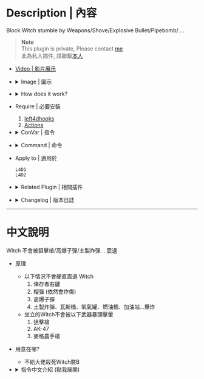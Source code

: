 # Description | 內容
Block Witch stumble by Weapons/Shove/Explosive Bullet/Pipebomb/....

> __Note__ <br/>
This plugin is private, Please contact [me](/#私人插件列表-private-plugins-list)<br/>
此為私人插件, 請聯繫[本人](/#私人插件列表-private-plugins-list)

* [Video | 影片展示](https://youtu.be/bysvSIHO1L4)

* <details><summary>Image | 圖示</summary>

	| Before (裝此插件之前)  			| After (裝此插件之後) |
	| -------------|:-----------------:|
	| ![l4d_witch_stagger_block_before_1](image/l4d_witch_stagger_block_before_1.gif)|![l4d_witch_stagger_block_after_1](image/l4d_witch_stagger_block_after_1.gif)|
	| ![l4d_witch_stagger_block_before_2](image/l4d_witch_stagger_block_before_2.gif)|![l4d_witch_stagger_block_after_2](image/l4d_witch_stagger_block_after_2.gif)|
	| ![l4d_witch_stagger_block_before_3](image/l4d_witch_stagger_block_before_3.gif)|![l4d_witch_stagger_block_after_3](image/l4d_witch_stagger_block_after_3.gif)|
	| ![l4d_witch_stagger_block_before_4](image/l4d_witch_stagger_block_before_4.gif)|![l4d_witch_stagger_block_after_4](image/l4d_witch_stagger_block_after_4.gif)|
</details>

* <details><summary>How does it work?</summary>

	* Block Witch stagger by
		* Survivor shove
		* Grenade Launcher
		* Boomer explosion
		* Explosive Bullet
		* PipeBomb, OxyTank, PropTank, FuelBarrel
	* Prevent sitting witch from stunned with a headshot by weapons (Sniper Rifle, AK-47, Magnum)
</details>

* Require | 必要安裝
	1. [left4dhooks](https://forums.alliedmods.net/showthread.php?t=321696)
	2. [Actions](https://forums.alliedmods.net/showthread.php?t=336374)

* <details><summary>ConVar | 指令</summary>

	* cfg/sourcemod/l4d_witch_stagger_block.cfg
		```php
		// 0=Plugin off, 1=Plugin on.
		l4d_witch_stagger_block_enable "1"

		// Prevent Witch stagger by 1=Survivor Shove, 2=Grenade Launcher, 4=Explosive Bullet, 8=PipeBomb, 16=OxyTank, 32=PropTank, 64=FuelBarrel, 128=Other Object. Add numbers together (255=All, 0=Off)
		l4d_witch_stagger_block_flag "254"

		// If 1, Prevent sitting witch from stunned with a headshot by weapons (Sniper Rifle, AK-47, Magnum)
		l4d_witch_stagger_block_headshot "1"
		```
</details>

* <details><summary>Command | 命令</summary>

	None
</details>

* Apply to | 適用於
	```
	L4D1
	L4D2
	```

* <details><summary>Related Plugin | 相關插件</summary>

	1. [l4d_witch_behind_fix](https://github.com/fbef0102/L4D1_2-Plugins/tree/master/l4d_witch_behind_fix): The witch turns back if nearby survivor scares her behind
		* 當有人在背後驚嚇Witch，Witch會秒轉身攻擊
</details>

* <details><summary>Changelog | 版本日誌</summary>

	* v1.0 (2023-12-05)
		* Initial Release
</details>

- - - -
# 中文說明
Witch 不會被狙擊槍/高爆子彈/土製炸彈... 震退

* 原理
	* 以下情況不會硬直震退 Witch
		1. 倖存者右鍵
		2. 榴彈 (依然會炸傷)
		3. 高爆子彈
		4. 土製炸彈、瓦斯桶、氧氣罐、燃油桶、加油站...爆炸
	* 坐立的Witch不會被以下武器暴頭擊暈
		1. 狙擊槍
		2. AK-47
		3. 麥格農手槍

* 用意在哪?
	* 不給大佬殺死Witch裝B

* <details><summary>指令中文介紹 (點我展開)</summary>

	* cfg/sourcemod/l4d_witch_stagger_block.cfg
		```php
		// 0=關閉插件, 1=啟動插件
		l4d_witch_stagger_block_enable "1"

		// Prevent Witch stagger by 1=Survivor Shove, 2=Grenade Launcher, 4=Explosive Bullet, 8=PipeBomb, 16=OxyTank, 32=PropTank, 64=FuelBarrel, 128=Other Object. Add numbers together (255=All, 0=Off)
		// 普通感染者 不會被以下情況硬質震退 1=倖存者右鍵, 2=榴彈, 4=高爆子彈, 8=土製炸彈, 16=氧氣罐, 32=瓦斯桶, 64=燃油桶, 128=其他物件 (0=關閉, 255=全部)
		l4d_witch_stagger_block_flag "254"

		// 為1時，坐立的Witch不會被以下武器暴頭擊暈: 狙擊槍、AK-47、麥格農手槍
		l4d_witch_stagger_block_headshot "1"
		```
</details>